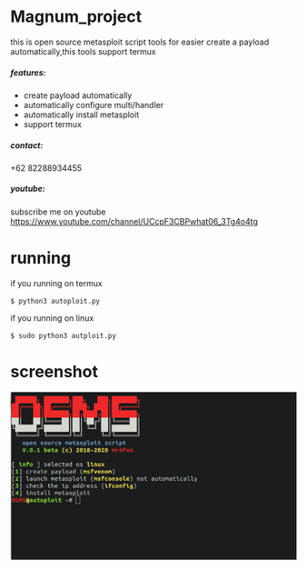# Magnum_project

this is open source metasploit script tools for easier create a payload automatically,this tools support termux

##### features:
  - create payload automatically
  - automatically configure multi/handler
  - automatically install metasploit
  - support termux


##### contact:
+62 82288934455
##### youtube:
subscribe me on youtube
https://www.youtube.com/channel/UCcpF3CBPwhat06_3Tg4o4tg

# running
if you running on termux
```
$ python3 autoploit.py
```
if you running on linux
```
$ sudo python3 autploit.py
```
# screenshot
<img src="img/Screenshot.png"/>
